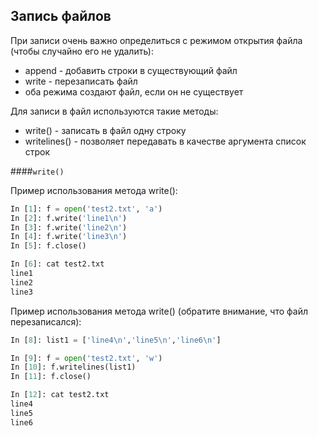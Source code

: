 ## Запись файлов
При записи очень важно определиться с режимом открытия файла (чтобы случайно его не удалить):
* append - добавить строки в существующий файл
* write - перезаписать файл
* оба режима создают файл, если он не существует

Для записи в файл используются такие методы:
* write() - записать в файл одну строку
* writelines() - позволяет передавать в качестве аргумента список строк

####```write()```

Пример использования метода write():
```python
In [1]: f = open('test2.txt', 'a')
In [2]: f.write('line1\n')
In [3]: f.write('line2\n')
In [4]: f.write('line3\n')
In [5]: f.close()

In [6]: cat test2.txt
line1
line2
line3
```

Пример использования метода write() (обратите внимание, что файл перезаписался):
```python
In [8]: list1 = ['line4\n','line5\n','line6\n']

In [9]: f = open('test2.txt', 'w')
In [10]: f.writelines(list1)
In [11]: f.close()

In [12]: cat test2.txt
line4
line5
line6
```